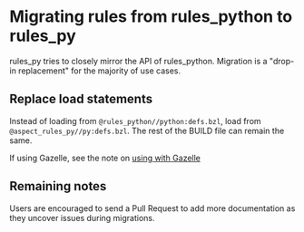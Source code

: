 # Migrating rules from rules_python to rules_py

rules_py tries to closely mirror the API of rules_python.
Migration is a "drop-in replacement" for the majority of use cases.

## Replace load statements

Instead of loading from `@rules_python//python:defs.bzl`, load from `@aspect_rules_py//py:defs.bzl`.
The rest of the BUILD file can remain the same.

If using Gazelle, see the note on [using with Gazelle](/README.md#using-with-gazelle)

## Remaining notes

Users are encouraged to send a Pull Request to add more documentation as they uncover issues during migrations.
